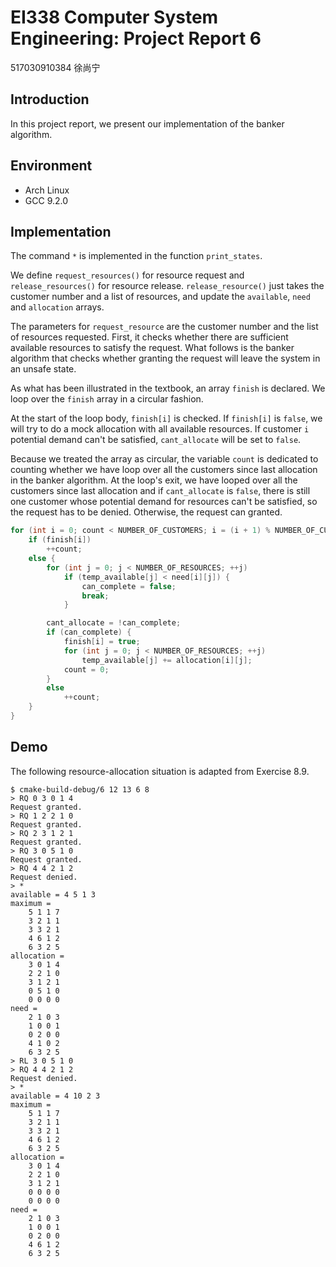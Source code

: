 # EI338 Computer System Engineering: Project Report 6

517030910384 徐尚宁

## Introduction

In this project report, we present our implementation of the banker algorithm.

## Environment

- Arch Linux
- GCC 9.2.0

## Implementation

The command `*` is implemented in the function `print_states`.

We define `request_resources()` for resource request and `release_resources()` for resource release. `release_resource()` just takes the customer number and a list of resources, and update the `available`, `need` and `allocation` arrays.

The parameters for `request_resource` are the customer number and the list of resources requested. First, it checks whether there are sufficient available resources to satisfy the request. What follows is the banker algorithm that checks whether granting the request will leave the system in an unsafe state.

As what has been illustrated in the textbook, an array `finish` is declared. We loop over the `finish` array in a circular fashion. 

At the start of the loop body, `finish[i]` is checked. If `finish[i]` is `false`, we will try to do a mock allocation with all available resources. If customer `i` potential demand can't be satisfied, `cant_allocate` will be set to `false`.

Because we treated the array as circular, the variable `count` is dedicated to counting whether we have loop over all the customers since last allocation in the banker algorithm. At the loop's exit, we have looped over all the customers since last allocation and if `cant_allocate`  is `false`, there is still one customer whose potential demand for resources can't be satisfied, so the request has to be denied. Otherwise, the request can granted.

```c
for (int i = 0; count < NUMBER_OF_CUSTOMERS; i = (i + 1) % NUMBER_OF_CUSTOMERS) {
    if (finish[i])
        ++count;
    else {
        for (int j = 0; j < NUMBER_OF_RESOURCES; ++j)
            if (temp_available[j] < need[i][j]) {
                can_complete = false;
                break;
            }

        cant_allocate = !can_complete;
        if (can_complete) {
            finish[i] = true;
            for (int j = 0; j < NUMBER_OF_RESOURCES; ++j)
                temp_available[j] += allocation[i][j];
            count = 0;
        }
        else
            ++count;
    }
}
```

## Demo

The following resource-allocation situation is adapted from Exercise 8.9.

```
$ cmake-build-debug/6 12 13 6 8
> RQ 0 3 0 1 4
Request granted.
> RQ 1 2 2 1 0
Request granted.
> RQ 2 3 1 2 1
Request granted.
> RQ 3 0 5 1 0
Request granted.
> RQ 4 4 2 1 2
Request denied.
> *
available = 4 5 1 3 
maximum = 
    5 1 1 7 
    3 2 1 1 
    3 3 2 1 
    4 6 1 2 
    6 3 2 5 
allocation = 
    3 0 1 4 
    2 2 1 0 
    3 1 2 1 
    0 5 1 0 
    0 0 0 0 
need = 
    2 1 0 3 
    1 0 0 1 
    0 2 0 0 
    4 1 0 2 
    6 3 2 5 
> RL 3 0 5 1 0
> RQ 4 4 2 1 2
Request denied.
> *
available = 4 10 2 3 
maximum = 
    5 1 1 7 
    3 2 1 1 
    3 3 2 1 
    4 6 1 2 
    6 3 2 5 
allocation = 
    3 0 1 4 
    2 2 1 0 
    3 1 2 1 
    0 0 0 0 
    0 0 0 0 
need = 
    2 1 0 3 
    1 0 0 1 
    0 2 0 0 
    4 6 1 2 
    6 3 2 5 
```
